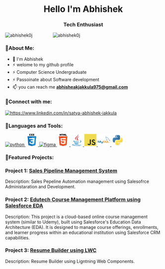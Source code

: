 <h1 align="center">Hello I'm Abhishek </h1>
<h3 align="center">Tech Enthusiast</h3>
<img align="right" width="350" src="https://cdn.dribbble.com/users/1708816/screenshots/15637256/media/f9826f0af8a49462f048262a8502035b.gif" alt="abhishek0j" /> </p>
<p align="left"> <img src="https://komarev.com/ghpvc/?username=abhishek0j&label=Profile%20views&color=0e75b6&style=flat" alt="abhishek0j" /> </p>
 <h3 align="left">🌟About Me:</ul></h3> 

- 👋 I'm Abhishek
- ⚡ welome to my github profile
- ⚡ Computer Science Undergraduate
- ⚡ Passoinate about Software development
- 📫 you can reach me **abhisheakjakkula975@gmail.com**

<h3 align="left">🌟Connect with me:</ul></h3>
<p align="left">
<a href="https://www.linkedin.com/in/satya-abhishek-jakkula-473855210" target="blank"><img align="center" src="https://raw.githubusercontent.com/rahuldkjain/github-profile-readme-generator/master/src/images/icons/Social/linked-in-alt.svg" alt="https://www.linkedin.com/in/satya-abhishek-jakkula" height="30" width="40" /></a>
</p>


<h3 align="left">🌟Languages and Tools:</ul></h3>
<p align="left"> <a href="https://www.w3schools.com/css/" target="_blank" rel="noreferrer"><img src="https://cdn.prod.website-files.com/62375700635d76646ef2457f/634d84ebb4bc1512df85acde_Salesforce-p-1600.png" alt="python" width="90" height="50"/> <img src="https://raw.githubusercontent.com/devicons/devicon/master/icons/css3/css3-original-wordmark.svg" alt="css3" width="40" height="40"/> </a> <a href="https://www.figma.com/" target="_blank" rel="noreferrer"> <img src="https://www.vectorlogo.zone/logos/figma/figma-icon.svg" alt="figma" width="40" height="40"/> </a> <a href="https://www.w3.org/html/" target="_blank" rel="noreferrer"> <img src="https://raw.githubusercontent.com/devicons/devicon/master/icons/html5/html5-original-wordmark.svg" alt="html5" width="40" height="40"/> </a> <a href="https://www.java.com" target="_blank" rel="noreferrer"> <img src="https://raw.githubusercontent.com/devicons/devicon/master/icons/java/java-original.svg" alt="java" width="40" height="40"/> </a> <a href="https://developer.mozilla.org/en-US/docs/Web/JavaScript" target="_blank" rel="noreferrer"> <img src="https://raw.githubusercontent.com/devicons/devicon/master/icons/javascript/javascript-original.svg" alt="javascript" width="40" height="40"/> </a> <a href="https://www.mysql.com/" target="_blank" rel="noreferrer"> <img src="https://raw.githubusercontent.com/devicons/devicon/master/icons/mysql/mysql-original-wordmark.svg" alt="mysql" width="40" height="40"/> </a> <a href="https://www.python.org" target="_blank" rel="noreferrer"> <img src="https://raw.githubusercontent.com/devicons/devicon/master/icons/python/python-original.svg" alt="python" width="40" height="40"/> </a> <a href="https://www.python.org" target="_blank" rel="noreferrer"> </a> </p>

<h3 align="left">🌟Featured Projects:</h3> 

### Project 1: [Sales Pipeline Management System](https://github.com/Abhishek0J/projectt3)
Description: Sales Pepeline Automation management using Salesofrce Administaration and Development.

### Project 2: [Edutech Course Management Platform using Salesforce EDA](https://github.com/Abhishek0J/Edutech)
Description: This project is a cloud-based online course management system (similar to Udemy), built using Salesforce's Education Data Architecture (EDA). It is designed to manage course offerings, enrollments, and learner progress within an educational institution using Salesforce CRM capabilities.


### Project 3: [Resume Builder using LWC](https://github.com/Abhishek0J/project3)
Description: Resume Builder using Ligntning Web Components.














